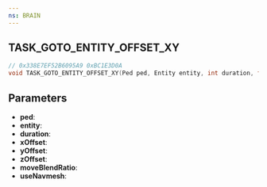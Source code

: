 ```yaml
---
ns: BRAIN
---
```

## TASK_GOTO_ENTITY_OFFSET_XY

```c
// 0x338E7EF52B6095A9 0xBC1E3D0A
void TASK_GOTO_ENTITY_OFFSET_XY(Ped ped, Entity entity, int duration, float xOffset, float yOffset, float zOffset, float moveBlendRatio, BOOL useNavmesh);
```


## Parameters
* **ped**: 
* **entity**: 
* **duration**: 
* **xOffset**: 
* **yOffset**: 
* **zOffset**: 
* **moveBlendRatio**: 
* **useNavmesh**: 

